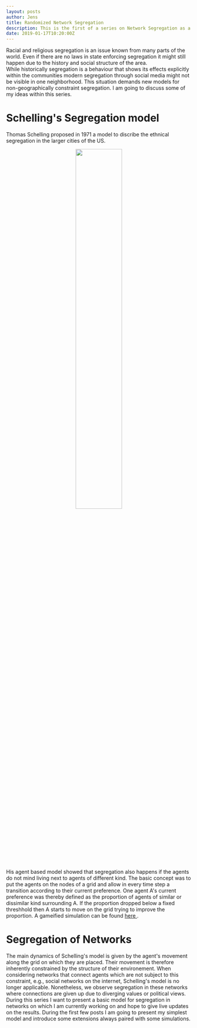 ```yaml
---
layout: posts
author: Jens
title: Randomized Network Segregation
description: This is the first of a series on Network Segregation as a result of agent based models.
date: 2019-01-17T10:20:00Z
---
```


Racial and religious segregation is an issue known from many parts of the world. Even if there are no laws in state enforcing segregation it might still happen due to the history and social structure of the area.   
While historically segregation is a behaviour that shows its effects explicitly within the communities modern segregation through social media might not be visible in one neighborhood. This situation demands new models for non-geographically constraint segregation. I am going to discuss some of my ideas within this series.


# Schelling's Segregation model

Thomas Schelling proposed in 1971 a model to discribe the ethnical segregation in the larger cities of the US. 
<div style="text-align:center">
<img src="{{ site.url }}/images/chicago_seg.jpg" height="50%" width="50%" />
</div>
His agent based model showed that segregation also happens if the agents do not mind living next to agents of different kind. 
The basic concept was to put the agents on the nodes of a grid and allow in every time step a transition according to their current preference. 
One agent A's current preference was thereby defined as the proportion of agents of similar or dissimilar kind surrounding A. 
If the proportion dropped below a fixed threshhold then A starts to move on the grid trying to improve the proportion.
A gameified simulation can be found <a href="https://ncase.me/polygons/"> here </a>.

# Segregation of Networks

The main dynamics of Schelling's model is given by the agent's movement along the grid on which they are placed. Their movement is therefore inherently constrained by the structure of their environement.
When considering networks that connect agents which are not subject to this constraint, e.g., social networks on the internet, Schelling's model is no longer applicable. Nonetheless, we observe segregation in these networks where connections are given up due to diverging values or political views.
During this series I want to present a basic model for segregation in networks on which I am currently working on and hope to give live updates on the results. 
During the first few posts I am going to present my simplest model and introduce some extensions always paired with some simulations.  

